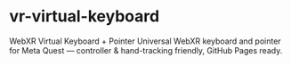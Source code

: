 # vr-virtual-keyboard
WebXR Virtual Keyboard + Pointer  Universal WebXR keyboard and pointer for Meta Quest — controller &amp; hand-tracking friendly, GitHub Pages ready.
